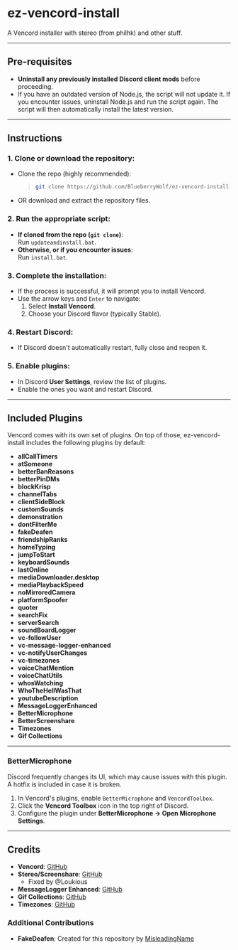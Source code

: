 # ez-vencord-install
A Vencord installer with stereo (from philhk) and other stuff.

---

## Pre-requisites

- **Uninstall any previously installed Discord client mods** before proceeding.
- If you have an outdated version of Node.js, the script will not update it. If you encounter issues, uninstall Node.js and run the script again. The script will then automatically install the latest version.

---

## Instructions

### 1. Clone or download the repository:
- Clone the repo (highly recommended):
  > ```bash
  > git clone https://github.com/BlueberryWolf/ez-vencord-install
  > ```
- OR download and extract the repository files.

### 2. Run the appropriate script:
- **If cloned from the repo (`git clone`)**:  
  Run `updateandinstall.bat`.
- **Otherwise, or if you encounter issues**:  
  Run `install.bat`.

### 3. Complete the installation:
- If the process is successful, it will prompt you to install Vencord.
- Use the arrow keys and `Enter` to navigate:
  1. Select **Install Vencord**.
  2. Choose your Discord flavor (typically Stable).

### 4. Restart Discord:
- If Discord doesn't automatically restart, fully close and reopen it.

### 5. Enable plugins:
- In Discord **User Settings**, review the list of plugins.
- Enable the ones you want and restart Discord.

---

## Included Plugins

Vencord comes with its own set of plugins. On top of those, ez-vencord-install includes the following plugins by default:

- **allCallTimers**  
- **atSomeone**  
- **betterBanReasons**  
- **betterPinDMs**  
- **blockKrisp**  
- **channelTabs**  
- **clientSideBlock**  
- **customSounds**  
- **demonstration**  
- **dontFilterMe**  
- **fakeDeafen**  
- **friendshipRanks**  
- **homeTyping**  
- **jumpToStart**  
- **keyboardSounds**  
- **lastOnline**  
- **mediaDownloader.desktop**  
- **mediaPlaybackSpeed**  
- **noMirroredCamera**  
- **platformSpoofer**  
- **quoter**  
- **searchFix**  
- **serverSearch**  
- **soundBoardLogger**  
- **vc-followUser**  
- **vc-message-logger-enhanced**  
- **vc-notifyUserChanges**  
- **vc-timezones**  
- **voiceChatMention**  
- **voiceChatUtils**  
- **whosWatching**  
- **WhoTheHellWasThat**  
- **youtubeDescription**  
- **MessageLoggerEnhanced**  
- **BetterMicrophone**  
- **BetterScreenshare**  
- **Timezones**  
- **Gif Collections**

---

### BetterMicrophone

Discord frequently changes its UI, which may cause issues with this plugin. A hotfix is included in case it is broken.

1. In Vencord's plugins, enable `BetterMicrophone` and `VencordToolbox`.
2. Click the **Vencord Toolbox** icon in the top right of Discord.
3. Configure the plugin under **BetterMicrophone → Open Microphone Settings**.

---

## Credits

- **Vencord**: [GitHub](https://github.com/vendicated/vencord)  
- **Stereo/Screenshare**: [GitHub](https://github.com/philhk/Vencord)
  - Fixed by @Loukious
- **MessageLogger Enhanced**: [GitHub](https://github.com/Syncxv/vc-message-logger-enhanced)  
- **Gif Collections**: [GitHub](https://github.com/Syncxv/vc-gif-collections)  
- **Timezones**: [GitHub](https://github.com/Syncxv/vc-timezones)

### Additional Contributions

- **FakeDeafen**: Created for this repository by [MisleadingName](https://github.com/misleadingname)
